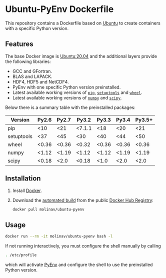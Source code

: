 # Ubuntu-PyEnv Dockerfile

This repository contains a Dockerfile based on [Ubuntu] to create containers
with a specific Python version.

## Features

The base Docker image is [Ubuntu:20.04] and the additional layers provide the
following libraries:

- GCC and GFortran.
- BLAS and LAPACK.
- HDF4, HDF5 and NetCDF4.
- PyEnv with one specific Python version preinstalled.
- Latest available working versions of [`pip`], [`setuptools`] and [`wheel`].
- Latest available working versions of [`numpy`] and [`scipy`].

Below there is a summary table with the preinstalled packages:

| Version    | Py2.6  | Py2.7  | Py3.2  | Py3.3  | Py3.4  | Py3.5+  |
|------------|--------|--------|--------|--------|--------|---------|
| pip        | <10    | <21    | <7.1.1 | <18    | <20    | <21     |
| setuptools | <37    | <45    | <30    | <40    | <44    | <50     |
| wheel      | <0.36  | <0.36  | <0.32  | <0.36  | <0.36  | <0.36   |
| numpy      | <1.12  | <1.19  | <1.12  | <1.12  | <1.19  | <1.19   |
| scipy      | <0.18  | <2.0   | <0.18  | <1.0   | <2.0   | <2.0    |


## Installation

1. Install [Docker](https://www.docker.com/).

2. Download the [automated build](https://hub.docker.com/r/molinav/ubuntu-pyenv)
   from the public [Docker Hub Registry](https://registry.hub.docker.com/):

    ```sh
    docker pull molinav/ubuntu-pyenv
    ```

## Usage

```sh
docker run --rm -it molinav/ubuntu-pyenv bash -l
```

If not running interactively, you must configure the shell manually by calling
```sh
. /etc/profile
```
which will activate [PyEnv] and configure the shell to use the preinstalled
Python version.


[Ubuntu]:
http://www.ubuntu.com/
[Ubuntu:20.04]:
https://hub.docker.com/_/ubuntu
[PyEnv]:
https://github.com/pyenv/pyenv
[`pip`]:
https://pypi.org/project/pip/
[`setuptools`]:
https://pypi.org/project/setuptools/
[`wheel`]:
https://pypi.org/project/wheel/
[`numpy`]:
https://numpy.org/
[`scipy`]:
https://scipy.org/
